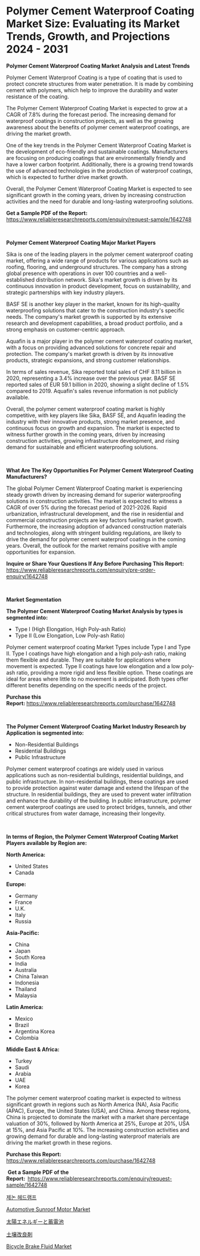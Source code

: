 <p><h1>Polymer Cement Waterproof Coating Market Size: Evaluating its Market Trends, Growth, and Projections 2024 - 2031</h1></p><p><strong>Polymer Cement Waterproof Coating Market Analysis and Latest Trends</strong></p>
<p><p>Polymer Cement Waterproof Coating is a type of coating that is used to protect concrete structures from water penetration. It is made by combining cement with polymers, which help to improve the durability and water resistance of the coating.</p><p>The Polymer Cement Waterproof Coating Market is expected to grow at a CAGR of 7.8% during the forecast period. The increasing demand for waterproof coatings in construction projects, as well as the growing awareness about the benefits of polymer cement waterproof coatings, are driving the market growth.</p><p>One of the key trends in the Polymer Cement Waterproof Coating Market is the development of eco-friendly and sustainable coatings. Manufacturers are focusing on producing coatings that are environmentally friendly and have a lower carbon footprint. Additionally, there is a growing trend towards the use of advanced technologies in the production of waterproof coatings, which is expected to further drive market growth.</p><p>Overall, the Polymer Cement Waterproof Coating Market is expected to see significant growth in the coming years, driven by increasing construction activities and the need for durable and long-lasting waterproofing solutions.</p></p>
<p><strong>Get a Sample PDF of the Report:&nbsp;</strong> <a href="https://www.reliableresearchreports.com/enquiry/request-sample/1642748">https://www.reliableresearchreports.com/enquiry/request-sample/1642748</a></p>
<p>&nbsp;</p>
<p><strong>Polymer Cement Waterproof Coating Major Market Players</strong></p>
<p><p>Sika is one of the leading players in the polymer cement waterproof coating market, offering a wide range of products for various applications such as roofing, flooring, and underground structures. The company has a strong global presence with operations in over 100 countries and a well-established distribution network. Sika's market growth is driven by its continuous innovation in product development, focus on sustainability, and strategic partnerships with key industry players.</p><p>BASF SE is another key player in the market, known for its high-quality waterproofing solutions that cater to the construction industry's specific needs. The company's market growth is supported by its extensive research and development capabilities, a broad product portfolio, and a strong emphasis on customer-centric approach.</p><p>Aquafin is a major player in the polymer cement waterproof coating market, with a focus on providing advanced solutions for concrete repair and protection. The company's market growth is driven by its innovative products, strategic expansions, and strong customer relationships.</p><p>In terms of sales revenue, Sika reported total sales of CHF 8.11 billion in 2020, representing a 3.4% increase over the previous year. BASF SE reported sales of EUR 59.1 billion in 2020, showing a slight decline of 1.5% compared to 2019. Aquafin's sales revenue information is not publicly available.</p><p>Overall, the polymer cement waterproof coating market is highly competitive, with key players like Sika, BASF SE, and Aquafin leading the industry with their innovative products, strong market presence, and continuous focus on growth and expansion. The market is expected to witness further growth in the coming years, driven by increasing construction activities, growing infrastructure development, and rising demand for sustainable and efficient waterproofing solutions.</p></p>
<p>&nbsp;</p>
<p><strong>What Are The Key Opportunities For Polymer Cement Waterproof Coating Manufacturers?</strong></p>
<p><p>The global Polymer Cement Waterproof Coating market is experiencing steady growth driven by increasing demand for superior waterproofing solutions in construction activities. The market is expected to witness a CAGR of over 5% during the forecast period of 2021-2026. Rapid urbanization, infrastructural development, and the rise in residential and commercial construction projects are key factors fueling market growth. Furthermore, the increasing adoption of advanced construction materials and technologies, along with stringent building regulations, are likely to drive the demand for polymer cement waterproof coatings in the coming years. Overall, the outlook for the market remains positive with ample opportunities for expansion.</p></p>
<p><strong>Inquire or Share Your Questions If Any Before Purchasing This Report:</strong> <a href="https://www.reliableresearchreports.com/enquiry/pre-order-enquiry/1642748">https://www.reliableresearchreports.com/enquiry/pre-order-enquiry/1642748</a></p>
<p>&nbsp;</p>
<p><strong>Market Segmentation</strong></p>
<p><strong>The Polymer Cement Waterproof Coating Market Analysis by types is segmented into:</strong></p>
<p><ul><li>Type I (High Elongation, High Poly-ash Ratio)</li><li>Type II (Low Elongation, Low Poly-ash Ratio)</li></ul></p>
<p><p>Polymer cement waterproof coating Market Types include Type I and Type II. Type I coatings have high elongation and a high poly-ash ratio, making them flexible and durable. They are suitable for applications where movement is expected. Type II coatings have low elongation and a low poly-ash ratio, providing a more rigid and less flexible option. These coatings are ideal for areas where little to no movement is anticipated. Both types offer different benefits depending on the specific needs of the project.</p></p>
<p><strong>Purchase this Report:&nbsp;</strong><a href="https://www.reliableresearchreports.com/purchase/1642748">https://www.reliableresearchreports.com/purchase/1642748</a></p>
<p>&nbsp;</p>
<p><strong>The Polymer Cement Waterproof Coating Market Industry Research by Application is segmented into:</strong></p>
<p><ul><li>Non-Residential Buildings</li><li>Residential Buildings</li><li>Public Infrastructure</li></ul></p>
<p><p>Polymer cement waterproof coatings are widely used in various applications such as non-residential buildings, residential buildings, and public infrastructure. In non-residential buildings, these coatings are used to provide protection against water damage and extend the lifespan of the structure. In residential buildings, they are used to prevent water infiltration and enhance the durability of the building. In public infrastructure, polymer cement waterproof coatings are used to protect bridges, tunnels, and other critical structures from water damage, increasing their longevity.</p></p>
<p>&nbsp;</p>
<p><strong>In terms of Region, the Polymer Cement Waterproof Coating Market Players available by Region are:</strong></p>
<p>
    <p> <strong> North America: </strong>
        <ul>
            <li>United States</li>
            <li>Canada</li>
        </ul>
        </p> 
    <p> <strong> Europe: </strong>
        <ul>
            <li>Germany</li>
            <li>France</li>
            <li>U.K.</li>
            <li>Italy</li>
            <li>Russia</li>
        </ul>
        </p> 
    <p> <strong> Asia-Pacific: </strong>
        <ul>
            <li>China</li>
            <li>Japan</li>
            <li>South Korea</li>
            <li>India</li>
            <li>Australia</li>
            <li>China Taiwan</li>
            <li>Indonesia</li>
            <li>Thailand</li>
            <li>Malaysia</li>
        </ul>
        </p> 
    <p> <strong> Latin America: </strong>
        <ul>
            <li>Mexico</li>
            <li>Brazil</li>
            <li>Argentina Korea</li>
            <li>Colombia</li>
        </ul>
        </p> 
    <p> <strong> Middle East & Africa: </strong>
        <ul>
            <li>Turkey</li>
            <li>Saudi</li>
            <li>Arabia</li>
            <li>UAE</li>
            <li>Korea</li>
        </ul>
    </p>
    </p>
<p><p>The polymer cement waterproof coating market is expected to witness significant growth in regions such as North America (NA), Asia Pacific (APAC), Europe, the United States (USA), and China. Among these regions, China is projected to dominate the market with a market share percentage valuation of 30%, followed by North America at 25%, Europe at 20%, USA at 15%, and Asia Pacific at 10%. The increasing construction activities and growing demand for durable and long-lasting waterproof materials are driving the market growth in these regions.</p></p>
<p><strong>Purchase this Report: </strong><a href="https://www.reliableresearchreports.com/purchase/1642748">https://www.reliableresearchreports.com/purchase/1642748</a></p>
<p>&nbsp;<strong>Get a Sample PDF of the Report:&nbsp;&nbsp;</strong><a href="https://www.reliableresearchreports.com/enquiry/request-sample/1642748">https://www.reliableresearchreports.com/enquiry/request-sample/1642748</a></p>
<p><strong></strong></p>
<p><p><a href="https://github.com/bvubpqd5241630/Market-Research-Report-List-1/blob/main/7990074192336.md">제논 헤드램프</a></p><p><a href="https://issuu.com/reportprime-2/docs/automotive-sunroof-motor-market-size-2030.pptx">Automotive Sunroof Motor Market</a></p><p><a href="https://github.com/bucuel854722/Market-Research-Report-List-1/blob/main/9615527192522.md">太陽エネルギーと蓄電池</a></p><p><a href="https://github.com/xemfu2379520/Market-Research-Report-List-1/blob/main/2486018192521.md">土壌改良剤</a></p><p><a href="https://github.com/fiixsa/Market-Research-Report-List-1/blob/main/bicycle-brake-fluid-market.md">Bicycle Brake Fluid Market</a></p></p>